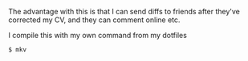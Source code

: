 The advantage with this is that I can send diffs to friends
after they've corrected my CV, and they can comment online etc.

I compile this with my own command from my dotfiles

    $ mkv
